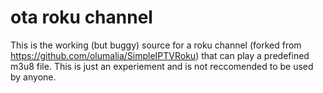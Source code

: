 # ota roku channel

This is the working (but buggy) source for a roku channel (forked from https://github.com/olumalia/SimpleIPTVRoku) that can play a predefined m3u8 file. This is just an experiement and is not reccomended to be used by anyone.
